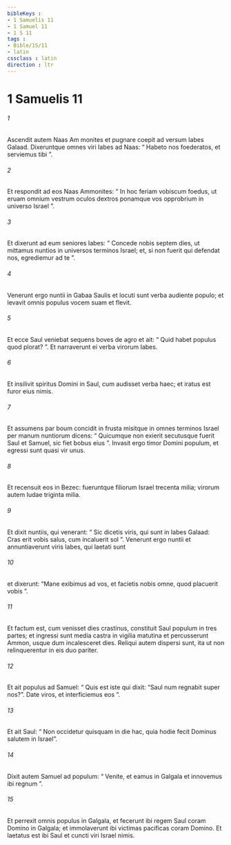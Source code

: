 ```yaml
---
bibleKeys : 
- 1 Samuelis 11
- 1 Samuel 11
- 1 S 11
tags : 
- Bible/1S/11
- latin
cssclass : latin
direction : ltr
---
```


# 1 Samuelis 11

###### 1
Ascendit autem Naas Am monites et pugnare coepit ad versum Iabes Galaad. Dixeruntque omnes viri Iabes ad Naas: “ Habeto nos foederatos, et serviemus tibi ”. 
###### 2
Et respondit ad eos Naas Ammonites: “ In hoc feriam vobiscum foedus, ut eruam omnium vestrum oculos dextros ponamque vos opprobrium in universo Israel ”. 
###### 3
Et dixerunt ad eum seniores Iabes: “ Concede nobis septem dies, ut mittamus nuntios in universos terminos Israel; et, si non fuerit qui defendat nos, egrediemur ad te ”. 
###### 4
Venerunt ergo nuntii in Gabaa Saulis et locuti sunt verba audiente populo; et levavit omnis populus vocem suam et flevit.
###### 5
Et ecce Saul veniebat sequens boves de agro et ait: “ Quid habet populus quod plorat? ”. Et narraverunt ei verba virorum Iabes. 
###### 6
Et insilivit spiritus Domini in Saul, cum audisset verba haec; et iratus est furor eius nimis. 
###### 7
Et assumens par boum concidit in frusta misitque in omnes terminos Israel per manum nuntiorum dicens: “ Quicumque non exierit secutusque fuerit Saul et Samuel, sic fiet bobus eius ”. Invasit ergo timor Domini populum, et egressi sunt quasi vir unus. 
###### 8
Et recensuit eos in Bezec: fueruntque filiorum Israel trecenta milia; virorum autem Iudae triginta milia. 
###### 9
Et dixit nuntiis, qui venerant: “ Sic dicetis viris, qui sunt in Iabes Galaad: Cras erit vobis salus, cum incaluerit sol ”. Venerunt ergo nuntii et annuntiaverunt viris Iabes, qui laetati sunt 
###### 10
et dixerunt: “Mane exibimus ad vos, et facietis nobis omne, quod placuerit vobis ”.
###### 11
Et factum est, cum venisset dies crastinus, constituit Saul populum in tres partes; et ingressi sunt media castra in vigilia matutina et percusserunt Ammon, usque dum incalesceret dies. Reliqui autem dispersi sunt, ita ut non relinquerentur in eis duo pariter.
###### 12
Et ait populus ad Samuel: “ Quis est iste qui dixit: “Saul num regnabit super nos?”. Date viros, et interficiemus eos ”. 
###### 13
Et ait Saul: “ Non occidetur quisquam in die hac, quia hodie fecit Dominus salutem in Israel”. 
###### 14
Dixit autem Samuel ad populum: “ Venite, et eamus in Galgala et innovemus ibi regnum ”.
###### 15
Et perrexit omnis populus in Galgala, et fecerunt ibi regem Saul coram Domino in Galgala; et immolaverunt ibi victimas pacificas coram Domino. Et laetatus est ibi Saul et cuncti viri Israel nimis.
